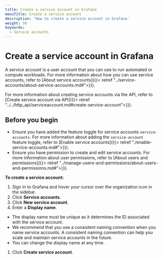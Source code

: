 ```yaml
---
title: Create a service account in Grafana
menuTitle: Create a service account
description: 'How to create a service account in Grafana'
weight: 50
keywords:
  - Service accounts
---
```


# Create a service account in Grafana

A service account is a user account that you can use to run automated or compute workloads. For more information about how you can use service accounts, refer to [About service accounts]({{< relref "../service-accounts/about-service-accounts.md#">}}).

For more information about creating service accounts via the API, refer to [Create service account via API]({{< relref "../../http_api/serviceaccount.md#create-service-account">}}).

## Before you begin

- Ensure you have added the feature toggle for service accounts `service-accounts`. For more information about adding the `service-account` feature toggle, refer to [Enable service accounts]({{< relref "./enable-service-accounts.md#">}}).
- Ensure you have permission to create and edit service accounts. For more information about user permissions, refer to [About users and permissions]({{< relref "../manage-users-and-permissions/about-users-and-permissions.md#">}}).

**To create a service account:**

1. Sign in to Grafana and hover your cursor over the organization icon in the sidebar.
1. Click **Service accounts**.
1. Click **New service account**.
1. Enter a **Display name**.

  - The display name must be unique as it determines the ID associated with the service account.
  - We recommend that you use a consistent naming convention when you name service accounts. A consistent naming convention can help you scale and maintain service accounts in the future.
  - You can change the display name at any time.

1. Click **Create service account**.
